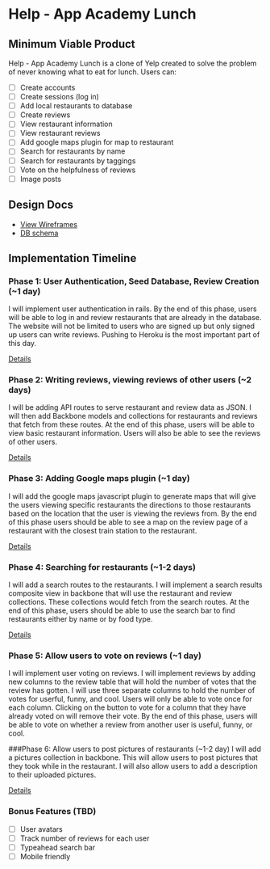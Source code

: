 # Help - App Academy Lunch

<!-- [Heroku link][heroku] -->

<!-- [heroku]: http://flux-capacitr.herokuapp.com -->

## Minimum Viable Product
Help - App Academy Lunch is a clone of Yelp created to solve the problem of
never knowing what to eat for lunch. Users can:

<!-- This is a Markdown checklist. Use it to keep track of your progress! -->

- [ ] Create accounts
- [ ] Create sessions (log in)
- [ ] Add local restaurants to database
- [ ] Create reviews
- [ ] View restaurant information
- [ ] View restaurant reviews
- [ ] Add google maps plugin for map to restaurant
- [ ] Search for restaurants by name
- [ ] Search for restaurants by taggings
- [ ] Vote on the helpfulness of reviews
- [ ] Image posts

## Design Docs
* [View Wireframes][views]
* [DB schema][schema]

[views]: ./docs/views.md
[schema]: ./docs/schema.md

## Implementation Timeline

### Phase 1: User Authentication, Seed Database, Review Creation (~1 day)
I will implement user authentication in rails. By the end of this phase, users
will be able to log in and review restaurants that are already in the database.
The website will not be limited to users who are signed up but only signed up
users can write reviews. Pushing to Heroku is the most important part of this
day.

[Details][phase-one]

### Phase 2: Writing reviews, viewing reviews of other users (~2 days)
I will be adding API routes to serve restaurant and review data as JSON. I will
then add Backbone models and collections for restaurants and reviews that fetch
from these routes. At the end of this phase, users will be able to view basic
restaurant information. Users will also be able to see the reviews of other
users.

[Details][phase-two]

### Phase 3: Adding Google maps plugin (~1 day)
I will add the google maps javascript plugin to generate maps that will give the
users viewing specific restaurants the directions to those restaurants based on
the location that the user is viewing the reviews from. By the end of this phase
users should be able to see a map on the review page of a restaurant with the
closest train station to the restaurant.

[Details][phase-three]

### Phase 4: Searching for restaurants (~1-2 days)
I will add a search routes to the restaurants. I will implement a search results
composite view in backbone that will use the restaurant and review collections.
These collections would fetch from the search routes. At the end of this phase,
users should be able to use the search bar to find restaurants either by name
or by food type.

[Details][phase-four]

### Phase 5: Allow users to vote on reviews (~1 day)
I will implement user voting on reviews. I will implement reviews by adding new
columns to the review table that will hold the number of votes that the review
has gotten. I will use three separate columns to hold the number of votes for
userful, funny, and cool. Users will only be able to vote once for each column.
Clicking on the button to vote for a column that they have already voted on will
remove their vote. By the end of this phase, users will be able to vote on
whether a review from another user is useful, funny, or cool.

###Phase 6: Allow users to post pictures of restaurants (~1-2 day)
I will add a pictures collection in backbone. This will allow users to post
pictures that they took while in the restaurant. I will also allow users to
add a description to their uploaded pictures.

[Details][phase-five]

### Bonus Features (TBD)
- [ ] User avatars
- [ ] Track number of reviews for each user
- [ ] Typeahead search bar
- [ ] Mobile friendly

[phase-one]: ./docs/phases/phase1.md
[phase-two]: ./docs/phases/phase2.md
[phase-three]: ./docs/phases/phase3.md
[phase-four]: ./docs/phases/phase4.md
[phase-five]: ./docs/phases/phase5.md
[phase-six]: ./docs/phases/phase6.md
